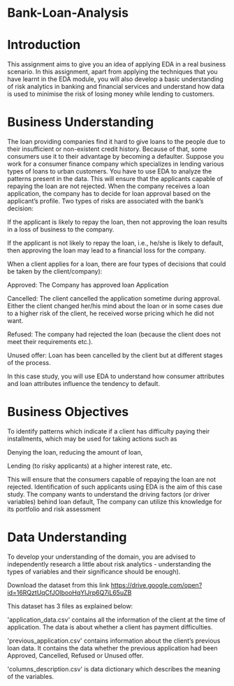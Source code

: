 # Bank-Loan-Analysis
# Introduction
This assignment aims to give you an idea of applying EDA in a real business scenario. In this assignment, apart from applying the techniques that you have learnt in the EDA module, you will also develop a basic understanding of risk analytics in banking and financial services and understand how data is used to minimise the risk of losing money while lending to customers.
# Business Understanding
The loan providing companies find it hard to give loans to the people due to their insufficient or non-existent credit history. Because of that, some consumers use it to their advantage by becoming a defaulter. Suppose you work for a consumer finance company which specializes in lending various types of loans to urban customers. You have to use EDA to analyze the patterns present in the data. This will ensure that the applicants capable of repaying the loan are not rejected. When the company receives a loan application, the company has to decide for loan approval based on the applicant’s profile. Two types of risks are associated with the bank’s decision:

If the applicant is likely to repay the loan, then not approving the loan results in a loss of business to the company.

If the applicant is not likely to repay the loan, i.e., he/she is likely to default, then approving the loan may lead to a financial loss for the company.

When a client applies for a loan, there are four types of decisions that could be taken by the client/company):

Approved: The Company has approved loan Application

Cancelled: The client cancelled the application sometime during approval. Either the client changed her/his mind about the loan or in some cases due to a higher risk of the client, he received worse pricing which he did not want.

Refused: The company had rejected the loan (because the client does not meet their requirements etc.).

Unused offer: Loan has been cancelled by the client but at different stages of the process.

In this case study, you will use EDA to understand how consumer attributes and loan attributes influence the tendency to default.
# Business Objectives
To identify patterns which indicate if a client has difficulty paying their installments, which may be used for taking actions such as

Denying the loan, reducing the amount of loan,

Lending (to risky applicants) at a higher interest rate, etc.

This will ensure that the consumers capable of repaying the loan are not rejected. Identification of such applicants using EDA is the aim of this case study. The company wants to understand the driving factors (or driver variables) behind loan default, The company can utilize this knowledge for its portfolio and risk assessment

# Data Understanding
To develop your understanding of the domain, you are advised to independently research a little about risk analytics - understanding the types of variables and their significance should be enough).

Download the dataset from this link https://drive.google.com/open?id=16RQztUqCfJOlbooHqYlJrp6Q7iL65uZB

This dataset has 3 files as explained below:

'application_data.csv' contains all the information of the client at the time of application. The data is about whether a client has payment difficulties.

'previous_application.csv' contains information about the client’s previous loan data. It contains the data whether the previous application had been Approved, Cancelled, Refused or Unused offer.

'columns_description.csv' is data dictionary which describes the meaning of the variables.
 
